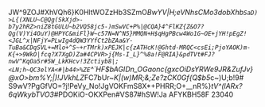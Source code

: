 JW^9ZOJ#XhVQh6}K0HltWOZzHb3SZmO*BwYV|H;eVNhsCMo3dobXhb`SaD)>L{(XNLU~C@Qg(SkXjd>-b7y2hRZ>niZ8tGULU~b2VQ58jc5-)mSwVC+P%|@CQA}4^FlKZ{Z&O7?Qg(V)Yi4OuY)@HPYC&miFl}W~c57N=N^N5}MMQN+H$qHgPBcw4Wo1G~OE+jYH!pEgZ!<JGL^x|NFjY=PLwIg4dQW3YYfCt2bZAa&Y-TuBa&CDqSVL+=Mlo+^S~+rTMrk)xPEJK|c{zATHcK!@Ghtd-MRQC<csEi;PjoYAOK)m-K{+>9WkO|fcq?X7XgD)Za#4CPVR>j{Ms-I_L}^%8a!F@RIA}&pdTVt#FJ?nwV^KqOa5r#5W_LkKHcv!3Zctiyb8|;<LN;h~QC3elYA<#|b44>%ZE`^`HF$bAGIDn_OGaonc{gxcOiDsYRWe9JR&ZufJv}@xO>bm%Y;|)!JVkhLZ*FC7bUr~*K|(w)MR;&;Ze?zCK0Gf{Q$b5*c~)U;b!9#
S9wV?PgGfVO=?j!PeVy_No!JgVOKFmS8X*+PHRR;O+__nR%}*tV^(lARx?6qWkybTVO3*#PDOKiO-OKXPen#VS87#hSW!Ja
AFYKBH58F
23040

